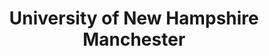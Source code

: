 ---
layout: repo
title: "University of New Hampshire Manchester"
id: 5974
permalink: repos/5974/
---